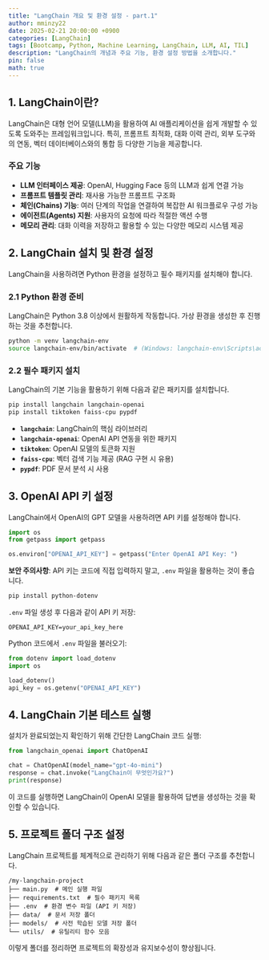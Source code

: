 ```yaml
---
title: "LangChain 개요 및 환경 설정 - part.1"
author: mminzy22
date: 2025-02-21 20:00:00 +0900
categories: [LangChain]
tags: [Bootcamp, Python, Machine Learning, LangChain, LLM, AI, TIL]
description: "LangChain의 개념과 주요 기능, 환경 설정 방법을 소개합니다."
pin: false
math: true
---
```



## 1. LangChain이란?

LangChain은 대형 언어 모델(LLM)을 활용하여 AI 애플리케이션을 쉽게 개발할 수 있도록 도와주는 프레임워크입니다. 특히, 프롬프트 최적화, 대화 이력 관리, 외부 도구와의 연동, 벡터 데이터베이스와의 통합 등 다양한 기능을 제공합니다.

### 주요 기능
- **LLM 인터페이스 제공**: OpenAI, Hugging Face 등의 LLM과 쉽게 연결 가능
- **프롬프트 템플릿 관리**: 재사용 가능한 프롬프트 구조화
- **체인(Chains) 기능**: 여러 단계의 작업을 연결하여 복잡한 AI 워크플로우 구성 가능
- **에이전트(Agents) 지원**: 사용자의 요청에 따라 적절한 액션 수행
- **메모리 관리**: 대화 이력을 저장하고 활용할 수 있는 다양한 메모리 시스템 제공


## 2. LangChain 설치 및 환경 설정

LangChain을 사용하려면 Python 환경을 설정하고 필수 패키지를 설치해야 합니다.

### 2.1 Python 환경 준비
LangChain은 Python 3.8 이상에서 원활하게 작동합니다. 가상 환경을 생성한 후 진행하는 것을 추천합니다.

```bash
python -m venv langchain-env
source langchain-env/bin/activate  # (Windows: langchain-env\Scripts\activate)
```

### 2.2 필수 패키지 설치
LangChain의 기본 기능을 활용하기 위해 다음과 같은 패키지를 설치합니다.

```bash
pip install langchain langchain-openai
pip install tiktoken faiss-cpu pypdf
```

- **`langchain`**: LangChain의 핵심 라이브러리
- **`langchain-openai`**: OpenAI API 연동을 위한 패키지
- **`tiktoken`**: OpenAI 모델의 토큰화 지원
- **`faiss-cpu`**: 벡터 검색 기능 제공 (RAG 구현 시 유용)
- **`pypdf`**: PDF 문서 분석 시 사용


## 3. OpenAI API 키 설정

LangChain에서 OpenAI의 GPT 모델을 사용하려면 API 키를 설정해야 합니다.

```python
import os
from getpass import getpass

os.environ["OPENAI_API_KEY"] = getpass("Enter OpenAI API Key: ")
```

**보안 주의사항**: API 키는 코드에 직접 입력하지 말고, `.env` 파일을 활용하는 것이 좋습니다.

```bash
pip install python-dotenv
```

`.env` 파일 생성 후 다음과 같이 API 키 저장:

```
OPENAI_API_KEY=your_api_key_here
```

Python 코드에서 `.env` 파일을 불러오기:

```python
from dotenv import load_dotenv
import os

load_dotenv()
api_key = os.getenv("OPENAI_API_KEY")
```


## 4. LangChain 기본 테스트 실행

설치가 완료되었는지 확인하기 위해 간단한 LangChain 코드 실행:

```python
from langchain_openai import ChatOpenAI

chat = ChatOpenAI(model_name="gpt-4o-mini")
response = chat.invoke("LangChain이 무엇인가요?")
print(response)
```

이 코드를 실행하면 LangChain이 OpenAI 모델을 활용하여 답변을 생성하는 것을 확인할 수 있습니다.


## 5. 프로젝트 폴더 구조 설정

LangChain 프로젝트를 체계적으로 관리하기 위해 다음과 같은 폴더 구조를 추천합니다.

```
/my-langchain-project
├── main.py  # 메인 실행 파일
├── requirements.txt  # 필수 패키지 목록
├── .env  # 환경 변수 파일 (API 키 저장)
├── data/  # 문서 저장 폴더
├── models/  # 사전 학습된 모델 저장 폴더
└── utils/  # 유틸리티 함수 모음
```

이렇게 폴더를 정리하면 프로젝트의 확장성과 유지보수성이 향상됩니다.

